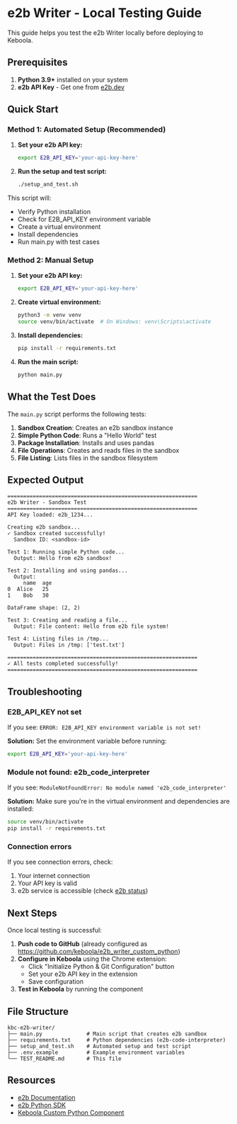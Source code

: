 # e2b Writer - Local Testing Guide

This guide helps you test the e2b Writer locally before deploying to Keboola.

## Prerequisites

1. **Python 3.9+** installed on your system
2. **e2b API Key** - Get one from [e2b.dev](https://e2b.dev/docs)

## Quick Start

### Method 1: Automated Setup (Recommended)

1. **Set your e2b API key:**
   ```bash
   export E2B_API_KEY='your-api-key-here'
   ```

2. **Run the setup and test script:**
   ```bash
   ./setup_and_test.sh
   ```

This script will:
- Verify Python installation
- Check for E2B_API_KEY environment variable
- Create a virtual environment
- Install dependencies
- Run main.py with test cases

### Method 2: Manual Setup

1. **Set your e2b API key:**
   ```bash
   export E2B_API_KEY='your-api-key-here'
   ```

2. **Create virtual environment:**
   ```bash
   python3 -m venv venv
   source venv/bin/activate  # On Windows: venv\Scripts\activate
   ```

3. **Install dependencies:**
   ```bash
   pip install -r requirements.txt
   ```

4. **Run the main script:**
   ```bash
   python main.py
   ```

## What the Test Does

The `main.py` script performs the following tests:

1. **Sandbox Creation**: Creates an e2b sandbox instance
2. **Simple Python Code**: Runs a "Hello World" test
3. **Package Installation**: Installs and uses pandas
4. **File Operations**: Creates and reads files in the sandbox
5. **File Listing**: Lists files in the sandbox filesystem

## Expected Output

```
============================================================
e2b Writer - Sandbox Test
============================================================
API Key loaded: e2b_1234...

Creating e2b sandbox...
✓ Sandbox created successfully!
  Sandbox ID: <sandbox-id>

Test 1: Running simple Python code...
  Output: Hello from e2b sandbox!

Test 2: Installing and using pandas...
  Output:
     name  age
0  Alice   25
1    Bob   30

DataFrame shape: (2, 2)

Test 3: Creating and reading a file...
  Output: File content: Hello from e2b file system!

Test 4: Listing files in /tmp...
  Output: Files in /tmp: ['test.txt']

============================================================
✓ All tests completed successfully!
============================================================
```

## Troubleshooting

### E2B_API_KEY not set
If you see: `ERROR: E2B_API_KEY environment variable is not set!`

**Solution:** Set the environment variable before running:
```bash
export E2B_API_KEY='your-api-key-here'
```

### Module not found: e2b_code_interpreter
If you see: `ModuleNotFoundError: No module named 'e2b_code_interpreter'`

**Solution:** Make sure you're in the virtual environment and dependencies are installed:
```bash
source venv/bin/activate
pip install -r requirements.txt
```

### Connection errors
If you see connection errors, check:
1. Your internet connection
2. Your API key is valid
3. e2b service is accessible (check [e2b status](https://status.e2b.dev/))

## Next Steps

Once local testing is successful:

1. **Push code to GitHub** (already configured as https://github.com/keboola/e2b_writer_custom_python)
2. **Configure in Keboola** using the Chrome extension:
   - Click "Initialize Python & Git Configuration" button
   - Set your e2b API key in the extension
   - Save configuration
3. **Test in Keboola** by running the component

## File Structure

```
kbc-e2b-writer/
├── main.py              # Main script that creates e2b sandbox
├── requirements.txt     # Python dependencies (e2b-code-interpreter)
├── setup_and_test.sh    # Automated setup and test script
├── .env.example         # Example environment variables
└── TEST_README.md       # This file
```

## Resources

- [e2b Documentation](https://e2b.dev/docs)
- [e2b Python SDK](https://github.com/e2b-dev/e2b)
- [Keboola Custom Python Component](https://github.com/keboola/component-custom-python)

